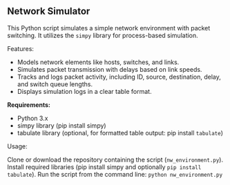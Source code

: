 

## Network Simulator


This Python script simulates a simple network environment with packet switching. It utilizes the `simpy` library for process-based simulation.

Features:

 - Models network elements like hosts, switches, and links.
 - Simulates packet transmission with delays based on link speeds.
 - Tracks and logs packet activity, including ID, source, destination,
   delay, and switch queue lengths.
 - Displays simulation logs in a clear table format.

**Requirements:**

 - Python 3.x
 - simpy library (pip install simpy)
 - tabulate library (optional, for formatted table output: pip install
   `tabulate`)

Usage:

Clone or download the repository containing the script (`nw_environment.py`).
Install required libraries (pip install simpy and optionally `pip install tabulate`).
Run the script from the command line: `python nw_environment.py`
